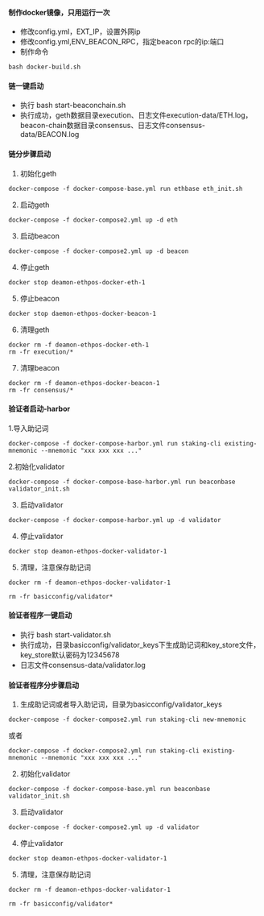  
#### 制作docker镜像，只用运行一次
- 修改config.yml，EXT_IP，设置外网ip
- 修改config.yml,ENV_BEACON_RPC，指定beacon rpc的ip:端口
- 制作命令
```
bash docker-build.sh
```

#### 链一键启动
- 执行 bash start-beaconchain.sh
- 执行成功，geth数据目录execution、日志文件execution-data/ETH.log，beacon-chain数据目录consensus、日志文件consensus-data/BEACON.log

#### 链分步骤启动
1. 初始化geth
```
docker-compose -f docker-compose-base.yml run ethbase eth_init.sh
```
2. 启动geth
```
docker-compose -f docker-compose2.yml up -d eth
```
3. 启动beacon
```
docker-compose -f docker-compose2.yml up -d beacon
```
4. 停止geth
```
docker stop deamon-ethpos-docker-eth-1
```
5. 停止beacon
```
docker stop daemon-ethpos-docker-beacon-1
```
6. 清理geth
```
docker rm -f deamon-ethpos-docker-eth-1
rm -fr execution/*
```
7. 清理beacon
```
docker rm -f deamon-ethpos-docker-beacon-1
rm -fr consensus/*
```
#### 验证者启动-harbor 
1.导入助记词
```
docker-compose -f docker-compose-harbor.yml run staking-cli existing-mnemonic --mnemonic "xxx xxx xxx ..."
```
2.初始化validator
```
docker-compose -f docker-compose-base-harbor.yml run beaconbase validator_init.sh
```
3. 启动validator
```
docker-compose -f docker-compose-harbor.yml up -d validator
```

4. 停止validator
```
docker stop deamon-ethpos-docker-validator-1
```

5. 清理，注意保存助记词
```
docker rm -f deamon-ethpos-docker-validator-1

rm -fr basicconfig/validator*
```

#### 验证者程序一键启动
- 执行 bash start-validator.sh
- 执行成功，目录basicconfig/validator_keys下生成助记词和key_store文件，key_store默认密码为12345678
- 日志文件consensus-data/validator.log

#### 验证者程序分步骤启动

1. 生成助记词或者导入助记词，目录为basicconfig/validator_keys
```
docker-compose -f docker-compose2.yml run staking-cli new-mnemonic
```
或者
```
docker-compose -f docker-compose2.yml run staking-cli existing-mnemonic --mnemonic "xxx xxx xxx ..."
```
2. 初始化validator
```
docker-compose -f docker-compose-base.yml run beaconbase validator_init.sh
```

3. 启动validator
```
docker-compose -f docker-compose2.yml up -d validator
```

4. 停止validator
```
docker stop deamon-ethpos-docker-validator-1
```

5. 清理，注意保存助记词
```
docker rm -f deamon-ethpos-docker-validator-1

rm -fr basicconfig/validator*
```
